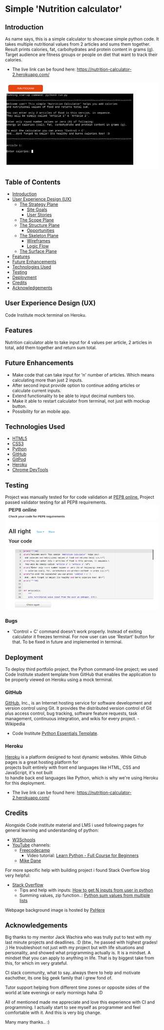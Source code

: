 # Simple 'Nutrition calculator'

## Introduction

As name says, this is a simple calculator to showcase simple python code.
It takes multiple nutritional values from 2 articles and sums them together.
Result prints calories, fat, carbohydrates and protein content in grams (g).
Target audience are fitness groups or people on diet that want to track their calories.
- The live link can be found here: https://nutrition-calculator-2.herokuapp.com/

![Responsive Mockup](assets/heroku.jpeg)

## Table of Contents
* [Introduction](#introduction)
* [User Experience Design (UX)](#user-experience-design-ux)
    * [The Strategy Plane](#the-strategy-plane)
        * [Site Goals](#site-goals)
        * [User Stories](#user-stories)
    * [The Scope Plane](#the-scope-plane)
    * [The Structure Plane](#the-structure-plane)
        * [Opportunities](#opportunities)
    * [The Skeleton Plane](#the-skeleton-plane)
        * [Wireframes](#wireframe-mockups)
        * [Logic Flow](#logic-flow)
    * [The Surface Plane](#the-surface-plane)
* [Features](#features)
* [Future Enhancements](#future-enhancements)
* [Technologies Used](#technologies-used)
* [Testing](#testing)
* [Deployment](#deployment)
* [Credits](#credits)
* [Acknowledgements](#acknowledgements)


## User Experience Design (UX)

Code Institute mock terminal on Heroku.

## Features

Nutrition calculator able to take input for 4 values per article, 2 articles in total, add them together and return sum total.

## Future Enhancements

- Make code that can take input for 'n' number of articles. Which means calculating more than just 2 inputs.
- After second input provide option to continue adding articles or calculate current inputs.
- Extend functionality to be able to input decimal numbers too.
- Make it able to restart calculator from terminal, not just with mockup button.
- Possibility for an mobile app.

## Technologies Used

- [HTML5](https://en.wikipedia.org/wiki/HTML5)
- [CSS3](https://en.wikipedia.org/wiki/CSS)
- [Python](https://www.python.org/) 
- [GitHub](https://github.com/)
- [GitPod](https://www.gitpod.io/)
- [Heroku](https://www.heroku.com)
- [Chrome DevTools](https://developer.chrome.com/docs/devtools/)

## Testing

Project was manually tested for for code validation at [PEP8 online.](http://pep8online.com)
Project passed validator testing for all PEP8 requirements. ![Validator Testing](/PEP8.jpeg)

### Bugs

- 'Control + C' command doesn't work properly. Instead of exiting calculator it freezes terminal. For now user can use 'Restart' button for that. To be fixed in future and implemented in terminal.

## Deployment

To deploy third portfolio project, the Python command-line project; we used Code Institute student template from GitHub that enables the application to be properly viewed on Heroku using a mock terminal.

### GitHub

[GitHub](https://github.com/), Inc., is an Internet hosting service for software development and version control using Git. It provides the distributed version control of Git plus access control, bug tracking, software feature requests, task management, continuous integration, and wikis for every project. - Wikipedia

- Code Institute [Python Essentials Template](https://github.com/Code-Institute-Org/python-essentials-template).

### Heroku

[Heroku](https://www.heroku.com) is a platform designed to host dynamic websites. While Github pages is a great hosting platform for  
projects built entirely with front end languages  like HTML, CSS and JavaScript, it's not built  
to handle back end languages like Python, which  is why we're using Heroku for this deployment.

- The live link can be found here: https://nutrition-calculator-2.herokuapp.com/

## Credits

Alongside Code institute material and LMS i used following pages for general learning and understanding of python:
- [W3Schools](https://www.w3schools.com/)
- [YouTube](https://www.youtube.com/) channels:
  - [Freecodecamp](https://www.youtube.com/c/Freecodecamp)
    - Video tutorial: [Learn Python - Full Course for Beginners](https://www.youtube.com/watch?v=rfscVS0vtbw)
  - [Mike Dane](https://www.youtube.com/c/GiraffeAcademy)

For more specific help with building project i found Stack Overflow blog very helpful:
- [Stack Overflow](https://stackoverflow.com/)
  - Tips and help with inputs: [How to get N inputs from user in python](https://stackoverflow.com/questions/30786513/how-to-get-n-inputs-from-user-in-python)
  - Summing values, zip function..: [Python sum values from multiple lists](https://stackoverflow.com/questions/52703442/python-sum-values-from-multiple-lists-more-than-two)

Webpage background image is hosted by [PxHere](https://pxhere.com/en/photo/669281)
 

## Acknowledgements

Big thanks to my mentor Jack Wachira who was trully put to test with my last minute projects and deadlines. :D (btw., he passed with highest grades! ;)
He troubleshoot not just with my project but with life situations and personality, and showed what programming actually is. It is a mindset. A mindset that you can apply to anything in life. That is by biggest take from this, for which im very grateful.

CI slack community, what to say..always there to help and motivate eachother, its one big geek family that i grew fond of.

Tutor support helping from different time zones or opposite sides of the world at late evenings or early mornings haha :D

All of mentioned made me appreciate and love this experience with CI and programming. I actually start to see myself as programmer and feel comfortable with it. And this is very big change.

Many many thanks.. :)